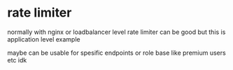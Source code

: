 # rate limiter

normally with nginx or loadbalancer level rate limiter can be good but this is application level example

maybe can be usable for spesific endpoints or role base like premium users etc idk